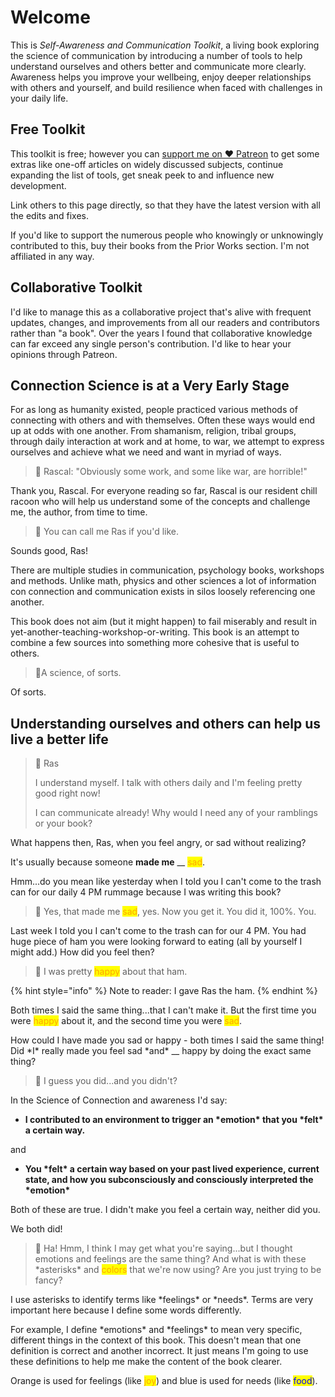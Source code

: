# Welcome

This is _Self-Awareness and Communication Toolkit_, a living book exploring the science of communication by introducing a number of tools to help understand ourselves and others better and communicate more clearly. Awareness helps you improve your wellbeing, enjoy deeper relationships with others and yourself, and build resilience when faced with challenges in your daily life.

## Free Toolkit

This toolkit is free; however you can [support me on ♥ Patreon](https://patreon.com/nokola) to get some extras like one-off articles on widely discussed subjects, continue expanding the list of tools, get sneak peek to and influence new development.

Link others to this page directly, so that they have the latest version with all the edits and fixes.

If you'd like to support the numerous people who knowingly or unknowingly contributed to this, buy their books from the Prior Works section. I'm not affiliated in any way.

## Collaborative Toolkit

I'd like to manage this as a collaborative project that's alive with frequent updates, changes, and improvements from all our readers and contributors rather than "a book". Over the years I found that collaborative knowledge can far exceed any single person's contribution. I'd like to hear your opinions through Patreon.

## Connection Science is at a Very Early Stage

For as long as humanity existed, people practiced various methods of connecting with others and with themselves. Often these ways would end up at odds with one another. From shamanism, religion, tribal groups, through daily interaction at work and at home, to war, we attempt to express ourselves and achieve what we need and want in myriad of ways.

> :raccoon: Rascal: "Obviously some work, and some like war, are horrible!"

Thank you, Rascal. For everyone reading so far, Rascal is our resident chill racoon who will help us understand some of the concepts and challenge me, the author, from time to time.

> :raccoon: You can call me Ras if you'd like.

Sounds good, Ras!

There are multiple studies in communication, psychology books, workshops and methods. Unlike math, physics and other sciences a lot of information con connection and communication exists in silos loosely referencing one another.&#x20;

This book does not aim (but it might happen) to fail miserably and result in yet-another-teaching-workshop-or-writing. This book is an attempt to combine a few sources into something more cohesive that is useful to others.&#x20;

> :raccoon:A science, of sorts.

Of sorts.

## Understanding ourselves and others can help us live a better life

> :raccoon: Ras
>
> I understand myself. I talk with others daily and I'm feeling pretty good right now!&#x20;
>
> I can communicate already! Why would I need any of your ramblings or your book?

What happens then, Ras, when you feel angry, or sad without realizing?

&#x20;It's usually because someone **made me** __ <mark style="color:orange;">sad</mark>.

Hmm...do you mean like yesterday when I told you I can't come to the trash can for our daily 4 PM rummage because I was writing this book?

> :raccoon: Yes, that made me <mark style="color:orange;">sad</mark>, yes. Now you get it. You did it, 100%. You.

Last week I told you I can't come to the trash can for our 4 PM. You had huge piece of ham you were looking forward to eating (all by yourself I might add.) How did you feel then?

> :raccoon: I was pretty <mark style="color:orange;">happy</mark> about that ham.

{% hint style="info" %}
Note to reader: I gave Ras the ham.
{% endhint %}

Both times I said the same thing...that I can't make it. But the first time you were <mark style="color:orange;">happy</mark> about it, and the second time you were <mark style="color:orange;">sad</mark>.&#x20;

How could I have made you sad or happy - both times I said the same thing! Did \*I\* really made you feel sad \*and\* __ happy by doing the exact same thing?

> :raccoon: I guess you did...and you didn't?

In the Science of Connection and awareness I'd say:

* **I contributed to an environment to trigger an \*emotion\* that you \*felt\* a certain way.**&#x20;

and&#x20;

* **You \*felt\* a certain way based on your past lived experience, current state, and how you subconsciously and consciously interpreted the \*emotion\***

Both of these are true. I didn't make you feel a certain way, neither did you.

We both did!

> ​:raccoon: Ha! Hmm, I think I may get what you're saying...but I thought emotions and feelings are the same thing? And what is with these \*asterisks\* and <mark style="color:orange;">colors</mark> that we're now using? Are you just trying to be fancy?

I use asterisks to identify terms like \*feelings\* or \*needs\*. Terms are very important here because I define some words differently.&#x20;

For example, I define \*emotions\* and \*feelings\* to mean very specific, different things in the context of this book. This doesn't mean that one definition is correct and another incorrect. It just means I'm going to use these definitions to help me make the content of the book clearer.

Orange is used for feelings (like <mark style="color:orange;">joy</mark>) <mark style="color:orange;"></mark> and blue is used for needs (like <mark style="color:blue;">food</mark>).
